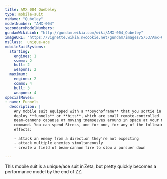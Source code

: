 ```yaml
---
title: AMX 004 Quebeley
type: mobile-suit
msName: "Qubeley"
modelNumber: "AMX-004"
secondaryModelNumbers:
gundamWikiLink: "http://gundam.wikia.com/wiki/AMX-004_Qubeley"
imageURL: "https://vignette.wikia.nocookie.net/gundam/images/5/53/Amx-004.jpg"
msClass:  unique-ace
mobileSuitSystems:
  starting:
    engines: 1
    comms: 3
    hull: 2
    weapons: 2
  maximum:
    engines: 2
    comms: 4
    hull: 3
    weapons: 4
specialMoves:
- name: Funnels
  description: |
    Any mobile suit equipped with a **psychoframe** that you sortie in can
    deploy **funnels** or **bits**, which are small remote-controlled
    beam-cannons capable of moving themselves around in space at your mental
    command. You can spend Stress, one for one, for any of the following
    effects:

    - attack an enemy from a direction they're not expecting
    - attack multiple enemies simultaneously
    - create a field of beam-cannon fire to slow a pursuer down

---
```


This mobile suit is a unique/ace suit in Zeta, but pretty quickly becomes a performance model by the end of ZZ.
